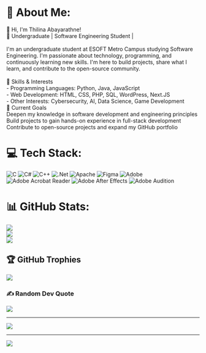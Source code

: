 # 💫 About Me:
👋 Hi, I'm Thilina Abayarathne!<br>🌱 Undergraduate | Software Engineering Student | <br><br>I'm an undergraduate student at ESOFT Metro Campus studying Software Engineering. I'm passionate about technology, programming, and continuously learning new skills. I'm here to build projects, share what I learn, and contribute to the open-source community.<br><br>🚀 Skills & Interests<br>- Programming Languages: Python, Java, JavaScript<br>- Web Development: HTML, CSS, PHP, SQL, WordPress, Next.JS<br>- Other Interests: Cybersecurity, AI, Data Science, Game Development<br>🎯 Current Goals<br>Deepen my knowledge in software development and engineering principles<br>Build projects to gain hands-on experience in full-stack development<br>Contribute to open-source projects and expand my GitHub portfolio


# 💻 Tech Stack:
![C](https://img.shields.io/badge/c-%2300599C.svg?style=for-the-badge&logo=c&logoColor=white) ![C#](https://img.shields.io/badge/c%23-%23239120.svg?style=for-the-badge&logo=csharp&logoColor=white) ![C++](https://img.shields.io/badge/c++-%2300599C.svg?style=for-the-badge&logo=c%2B%2B&logoColor=white) ![.Net](https://img.shields.io/badge/.NET-5C2D91?style=for-the-badge&logo=.net&logoColor=white) ![Apache](https://img.shields.io/badge/apache-%23D42029.svg?style=for-the-badge&logo=apache&logoColor=white) ![Figma](https://img.shields.io/badge/figma-%23F24E1E.svg?style=for-the-badge&logo=figma&logoColor=white) ![Adobe](https://img.shields.io/badge/adobe-%23FF0000.svg?style=for-the-badge&logo=adobe&logoColor=white) ![Adobe Acrobat Reader](https://img.shields.io/badge/Adobe%20Acrobat%20Reader-EC1C24.svg?style=for-the-badge&logo=Adobe%20Acrobat%20Reader&logoColor=white) ![Adobe After Effects](https://img.shields.io/badge/Adobe%20After%20Effects-9999FF.svg?style=for-the-badge&logo=Adobe%20After%20Effects&logoColor=white) ![Adobe Audition](https://img.shields.io/badge/Adobe%20Audition-9999FF.svg?style=for-the-badge&logo=Adobe%20Audition&logoColor=white)
# 📊 GitHub Stats:
![](https://github-readme-stats.vercel.app/api?username=ThiliKing&theme=dark&hide_border=false&include_all_commits=false&count_private=false)<br/>
![](https://nirzak-streak-stats.vercel.app/?user=ThiliKing&theme=dark&hide_border=false)<br/>
![](https://github-readme-stats.vercel.app/api/top-langs/?username=ThiliKing&theme=dark&hide_border=false&include_all_commits=false&count_private=false&layout=compact)

## 🏆 GitHub Trophies
![](https://github-profile-trophy.vercel.app/?username=ThiliKing&theme=radical&no-frame=false&no-bg=true&margin-w=4)

### ✍️ Random Dev Quote
![](https://quotes-github-readme.vercel.app/api?type=horizontal&theme=radical)

---
[![](https://visitcount.itsvg.in/api?id=ThiliKing&icon=0&color=0)](https://visitcount.itsvg.in)

<!-- Proudly created with GPRM ( https://gprm.itsvg.in ) -->

---
[![](https://visitcount.itsvg.in/api?id=rilwan000&icon=0&color=0)](https://visitcount.itsvg.in)

<!-- Proudly created with GPRM ( https://gprm.itsvg.in ) -->
